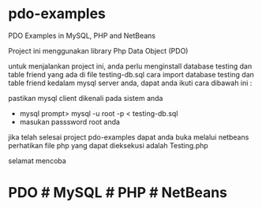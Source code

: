# pdo-examples
PDO Examples in MySQL, PHP and NetBeans

Project ini menggunakan library Php Data Object (PDO)

untuk menjalankan project ini, anda perlu menginstall database testing dan table friend yang ada di file testing-db.sql cara import database testing dan table friend kedalam mysql server anda, dapat anda ikuti cara dibawah ini :

pastikan mysql client dikenali pada sistem anda

- mysql prompt> mysql -u root -p < testing-db.sql
- masukan passsword root anda
  
jika telah selesai project pdo-examples dapat anda buka melalui netbeans perhatikan file php yang dapat dieksekusi adalah Testing.php

selamat mencoba

# PDO # MySQL # PHP # NetBeans

